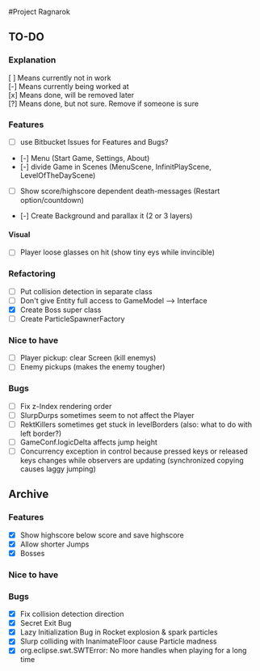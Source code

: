 #Project Ragnarok


## TO-DO

### Explanation
[ ] Means currently not in work  
[-] Means currently being worked at  
[x] Means done, will be removed later  
[?] Means done, but not sure. Remove if someone is sure  

### Features
- [ ] use Bitbucket Issues for Features and Bugs?
- [-] Menu (Start Game, Settings, About)
- [-] divide Game in Scenes (MenuScene, InfinitPlayScene, LevelOfTheDayScene)
- [ ] Show score/highscore dependent death-messages (Restart option/countdown)
- [-] Create Background and parallax it (2 or 3 layers)

#### Visual
- [ ] Player loose glasses on hit (show tiny eys while invincible)

### Refactoring
- [ ] Put collision detection in separate class
- [ ] Don't give Entity full access to GameModel --> Interface
- [x] Create Boss super class
- [ ] Create ParticleSpawnerFactory

### Nice to have
- [ ] Player pickup: clear Screen (kill enemys)
- [ ] Enemy pickups (makes the enemy tougher)

### Bugs
- [ ] Fix z-Index rendering order
- [ ] SlurpDurps sometimes seem to not affect the Player
- [ ] RektKillers sometimes get stuck in levelBorders (also: what to do with left border?)
- [ ] GameConf.logicDelta affects jump height  
- [ ] Concurrency exception in control because pressed keys or released keys changes while observers are updating (synchronized copying causes laggy jumping)

## Archive

### Features
- [x] Show highscore below score and save highscore
- [x] Allow shorter Jumps
- [x] Bosses

### Nice to have

### Bugs
- [x] Fix collision detection direction
- [x] Secret Exit Bug
- [x] Lazy Initialization Bug in Rocket explosion & spark particles
- [x] Slurp colliding with InanimateFloor cause Particle madness
- [x] org.eclipse.swt.SWTError: No more handles when playing for a long time